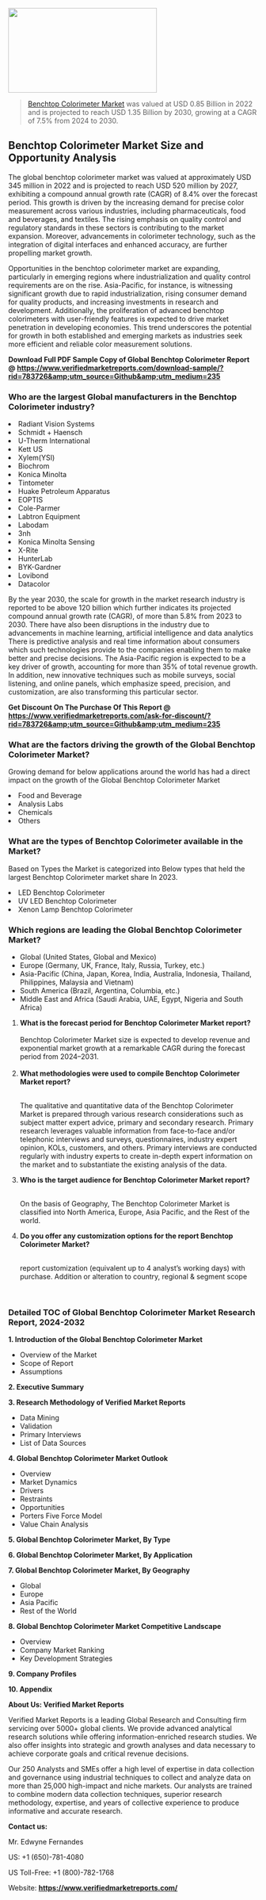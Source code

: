 <img src="https://ffe5etoiles.com/wp-content/uploads/2024/12/MST1-300x171.png" alt="" width="300" height="171" class="alignnone size-medium wp-image-20088" /><blockquote><p><p><a href="https://www.verifiedmarketreports.com/download-sample/?rid=783726&utm_source=Github&utm_medium=235" target="_blank">Benchtop Colorimeter Market</a> was valued at USD 0.85 Billion in 2022 and is projected to reach USD 1.35 Billion by 2030, growing at a CAGR of 7.5% from 2024 to 2030.</p></blockquote><p><h2>Benchtop Colorimeter Market Size and Opportunity Analysis</h2> <p>The global benchtop colorimeter market was valued at approximately USD 345 million in 2022 and is projected to reach USD 520 million by 2027, exhibiting a compound annual growth rate (CAGR) of 8.4% over the forecast period. This growth is driven by the increasing demand for precise color measurement across various industries, including pharmaceuticals, food and beverages, and textiles. The rising emphasis on quality control and regulatory standards in these sectors is contributing to the market expansion. Moreover, advancements in colorimeter technology, such as the integration of digital interfaces and enhanced accuracy, are further propelling market growth.</p> <p>Opportunities in the benchtop colorimeter market are expanding, particularly in emerging regions where industrialization and quality control requirements are on the rise. Asia-Pacific, for instance, is witnessing significant growth due to rapid industrialization, rising consumer demand for quality products, and increasing investments in research and development. Additionally, the proliferation of advanced benchtop colorimeters with user-friendly features is expected to drive market penetration in developing economies. This trend underscores the potential for growth in both established and emerging markets as industries seek more efficient and reliable color measurement solutions.</p> </p><p class=""><strong>Download Full PDF Sample Copy of Global Benchtop Colorimeter Report @ <a href="https://www.verifiedmarketreports.com/download-sample/?rid=783726&amp;utm_source=Github&amp;utm_medium=235" target="_blank">https://www.verifiedmarketreports.com/download-sample/?rid=783726&amp;utm_source=Github&amp;utm_medium=235</a></strong></p><h3 id="" class="">Who are the largest Global manufacturers in the Benchtop Colorimeter industry?</h3><p><li>Radiant Vision Systems</li><li> Schmidt + Haensch</li><li> U-Therm International</li><li> Kett US</li><li> Xylem(YSI)</li><li> Biochrom</li><li> Konica Minolta</li><li> Tintometer</li><li> Huake Petroleum Apparatus</li><li> EOPTIS</li><li> Cole-Parmer</li><li> Labtron Equipment</li><li> Labodam</li><li> 3nh</li><li> Konica Minolta Sensing</li><li> X-Rite</li><li> HunterLab</li><li> BYK-Gardner</li><li> Lovibond</li><li> Datacolor</li></p><div class=""><div class="" dir="" data-message-author-role="" data-message-id="" data-message-model-slug=""><div class=""><div class=""><div class=""><div class="" dir="" data-message-author-role="" data-message-id="" data-message-model-slug=""><div class=""><div class=""><p>By the year 2030, the scale for growth in the market research industry is reported to be above 120 billion which further indicates its projected compound annual growth rate (CAGR), of more than 5.8% from 2023 to 2030. There have also been disruptions in the industry due to advancements in machine learning, artificial intelligence and data analytics There is predictive analysis and real time information about consumers which such technologies provide to the companies enabling them to make better and precise decisions. The Asia-Pacific region is expected to be a key driver of growth, accounting for more than 35% of total revenue growth. In addition, new innovative techniques such as mobile surveys, social listening, and online panels, which emphasize speed, precision, and customization, are also transforming this particular sector.</p><p><strong>Get Discount On The Purchase Of This Report @&nbsp; <a href="https://www.verifiedmarketreports.com/ask-for-discount/?rid=783726&amp;utm_source=Github&amp;utm_medium=235" target="_blank">https://www.verifiedmarketreports.com/ask-for-discount/?rid=783726&amp;utm_source=Github&amp;utm_medium=235</a></strong></p></div></div></div></div></div></div></div></div><h3 id="" class="">What are the factors driving the growth of the Global Benchtop Colorimeter Market?</h3><p id="" class="">Growing demand for below applications around the world has had a direct impact on the growth of the Global Benchtop Colorimeter Market</p><p id="" class=""><li>Food and Beverage</li><li> Analysis Labs</li><li> Chemicals</li><li> Others</li></p><h3 id="" class="">What are the types of Benchtop Colorimeter available in the Market?</h3><p id="" class="">Based on Types the Market is categorized into Below types that held the largest Benchtop Colorimeter market share In 2023.</p><p id="" class=""><li>LED Benchtop Colorimeter</li><li> UV LED Benchtop Colorimeter</li><li> Xenon Lamp Benchtop Colorimeter</li></p><h3 id="" class="">Which regions are leading the Global Benchtop Colorimeter Market?</h3><ul><li>Global (United States, Global and Mexico)</li><li>Europe (Germany, UK, France, Italy, Russia, Turkey, etc.)</li><li>Asia-Pacific (China, Japan, Korea, India, Australia, Indonesia, Thailand, Philippines, Malaysia and Vietnam)</li><li>South America (Brazil, Argentina, Columbia, etc.)</li><li>Middle East and Africa (Saudi Arabia, UAE, Egypt, Nigeria and South Africa)</li></ul><p><ol><li><strong>What is the forecast period for Benchtop Colorimeter Market report?<br /></strong><br /><span data-sheets-root="1" data-sheets-value="{&quot;1&quot;:2,&quot;2&quot;:&quot;XXXX size is expected to develop revenue and exponential market growth at a remarkable CAGR during the forecast period from 2024&ndash;2030.&quot;}" data-sheets-userformat="{&quot;2&quot;:12674,&quot;4&quot;:{&quot;1&quot;:2,&quot;2&quot;:16776960},&quot;10&quot;:2,&quot;11&quot;:0,&quot;15&quot;:&quot;Arial&quot;,&quot;16&quot;:12}">Benchtop Colorimeter Market size is expected to develop revenue and exponential market growth at a remarkable CAGR during the forecast period from 2024&ndash;2031.</span><br /><br /></li><li><strong>What methodologies were used to compile Benchtop Colorimeter Market report?<br /><br /></strong><p>The qualitative and quantitative data of the&nbsp;Benchtop Colorimeter Market is prepared through various research considerations such as subject matter expert advice, primary and secondary research. Primary research leverages valuable information from face-to-face and/or telephonic interviews and surveys, questionnaires, industry expert opinion, KOLs, customers, and others. Primary interviews are conducted regularly with industry experts to create in-depth expert information on the market and to substantiate the existing analysis of the data.&nbsp;</p></li><li><strong>Who is the target audience for Benchtop Colorimeter Market report?<br /><br /></strong><p>On the basis of Geography, The&nbsp;Benchtop Colorimeter Market is classified into North America, Europe, Asia Pacific, and the Rest of the world.</p></li><li><strong>Do you offer any customization options for the report Benchtop Colorimeter Market?<br /><br /></strong><p>report customization (equivalent up to 4 analyst&rsquo;s working days) with purchase. Addition or alteration to country, regional &amp; segment scope</p><p>&nbsp;</p></li></ol></p><h3 id="" class="">Detailed TOC of Global Benchtop Colorimeter Market Research Report, 2024-2032</h3><p id="" class=""><strong>1. Introduction of the Global Benchtop Colorimeter Market</strong></p><ul><li>Overview of the Market</li><li>Scope of Report</li><li>Assumptions</li></ul><p id="" class=""><strong>2. Executive Summary</strong></p><p id="" class=""><strong>3. Research Methodology of&nbsp;Verified Market Reports</strong></p><ul><li>Data Mining</li><li>Validation</li><li>Primary Interviews</li><li>List of Data Sources</li></ul><p id="" class=""><strong>4. Global Benchtop Colorimeter Market Outlook</strong></p><ul><li>Overview</li><li>Market Dynamics</li><li>Drivers</li><li>Restraints</li><li>Opportunities</li><li>Porters Five Force Model</li><li>Value Chain Analysis</li></ul><p id="" class=""><strong>5. Global Benchtop Colorimeter Market, By&nbsp;Type</strong></p><p id="" class=""><strong>6. Global Benchtop Colorimeter Market, By Application</strong></p><p id="" class=""><strong>7. Global Benchtop Colorimeter Market, By Geography</strong></p><ul><li>Global</li><li>Europe</li><li>Asia Pacific</li><li>Rest of the World</li></ul><p id="" class=""><strong>8. Global Benchtop Colorimeter Market Competitive Landscape</strong></p><ul><li>Overview</li><li>Company Market Ranking</li><li>Key Development Strategies</li></ul><p id="" class=""><strong>9. Company Profiles</strong></p><p id="" class=""><strong>10. Appendix</strong></p><p id="" class=""><strong>About Us: Verified Market Reports</strong></p><p id="" class="">Verified Market Reports is a leading Global Research and Consulting firm servicing over 5000+ global clients. We provide advanced analytical research solutions while offering information-enriched research studies. We also offer insights into strategic and growth analyses and data necessary to achieve corporate goals and critical revenue decisions.</p><p id="" class="">Our 250 Analysts and SMEs offer a high level of expertise in data collection and governance using industrial techniques to collect and analyze data on more than 25,000 high-impact and niche markets. Our analysts are trained to combine modern data collection techniques, superior research methodology, expertise, and years of collective experience to produce informative and accurate research.</p><p id="" class=""><strong>Contact us:</strong></p><p id="" class="">Mr. Edwyne Fernandes</p><p id="" class="">US: +1 (650)-781-4080</p><p id="" class="">US Toll-Free: +1 (800)-782-1768</p><p id="" class="">Website: <a target="" data-test-app-aware-link=""><strong>https://www.verifiedmarketreports.com/</strong></a></p>

